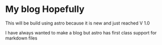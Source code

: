 # My blog Hopefully

This will be build using astro because it is new and just reached V 1.0

I have always wanted to make a blog but astro has first class support for markdown files